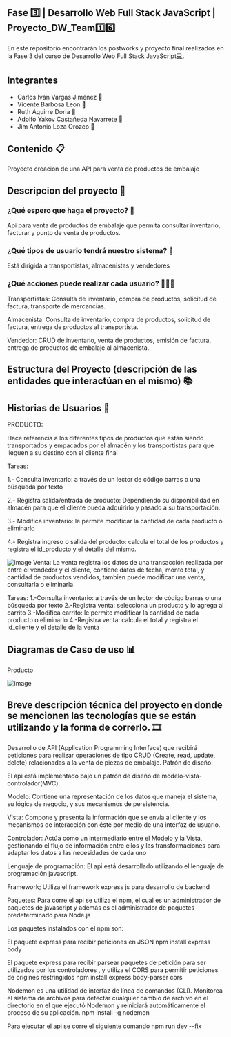 ## Fase 3️⃣ | Desarrollo Web Full Stack JavaScript | Proyecto_DW_Team1️⃣6️⃣
En este repositorio encontrarán los postworks y proyecto final realizados en la Fase 3 del curso de Desarrollo Web Full Stack JavaScript💻.

## Integrantes
- Carlos Iván Vargas Jiménez 🧑
- Vicente Barbosa Leon 🧑
- Ruth Aguirre Doria 👩
- Adolfo Yakov Castañeda Navarrete 🧑
- Jim Antonio Loza Orozco 🧑

## Contenido 📋
Proyecto creacion de una API para venta de productos de embalaje

## Descripcion del proyecto 📑

### ¿Qué espero que haga el proyecto? 🧮
Api para venta de productos de embalaje que permita consultar inventario, facturar y punto de venta de productos.

### ¿Qué tipos de usuario tendrá nuestro sistema? 👥
Está dirigida a transportistas, almacenistas y vendedores

### ¿Qué acciones puede realizar cada usuario? 👨🏻‍💻
Transportistas: Consulta de inventario, compra de productos, solicitud de factura, transporte de mercancías.

Almacenista: Consulta de inventario, compra de productos, solicitud de factura, entrega de productos al transportista.

Vendedor: CRUD de inventario, venta de productos, emisión de factura, entrega de productos de embalaje al almacenista.

## Estructura del Proyecto (descripción de las entidades que interactúan en el mismo) 📚

## Historias de Usuarios 📝

PRODUCTO:

Hace referencia a los diferentes tipos de productos que están siendo transportados y empacados por el almacén y los transportistas para que lleguen a su destino con el cliente final

Tareas:

1.- Consulta inventario: a través de un lector de código barras o una búsqueda por texto

2.- Registra salida/entrada de producto: Dependiendo su disponibilidad en almacén para que el cliente pueda adquirirlo y pasado a su transportación.

3.- Modifica inventario: le permite modificar la cantidad de cada producto o eliminarlo

4.- Registra ingreso o salida del producto: calcula el total de los productos y registra el id_producto y el detalle del mismo.


![image](https://user-images.githubusercontent.com/83822127/132143249-04f2046d-8085-4a50-99f1-500f52e2cdab.png)
Venta:
La venta registra los datos de una transacción realizada por entre el vendedor y el cliente, contiene datos de fecha, monto total, y cantidad de productos vendidos, tambien puede modificar una venta, consultarla o eliminarla.

Tareas:
1.-Consulta inventario: a través de un lector de código barras o una búsqueda por texto
2.-Registra venta: selecciona un producto y lo agrega al carrito
3.-Modifica carrito: le permite modificar la cantidad de cada producto o eliminarlo
4.-Registra venta: calcula el total y registra el id_cliente y el detalle de la venta



## Diagramas de Caso de uso 📊
Producto

![image](https://user-images.githubusercontent.com/83822127/132143206-a89c143e-9d68-47ec-a2d6-937988297f28.png)



## Breve descripción técnica del proyecto en donde se mencionen las tecnologías que se están utilizando y la forma de correrlo. 🎞

Desarrollo de API (Application Programming Interface) que recibirá peticiones para realizar operaciones de tipo CRUD (Create, read, update, delete)  relacionadas a la venta de piezas de embalaje.
Patrón de diseño:

El api está implementado bajo un patrón de diseño de modelo-vista-controlador(MVC).

Modelo: Contiene una representación de los datos que maneja el sistema, su lógica de negocio, y sus mecanismos de persistencia.

Vista: Compone y presenta la información que se envía al cliente y los mecanismos de interacción con éste por medio de una interfaz de usuario.

Controlador: Actúa como un intermediario entre el Modelo y la Vista, gestionando el flujo de información entre ellos y las transformaciones para adaptar los datos a las necesidades de cada uno

Lenguaje de programación:
El api está desarrollado utilizando el lenguaje de programación javascript. 

Framework;
Utiliza el framework express js para desarrollo de backend	

Paquetes:
Para corre el api se utiliza el npm, el cual es un administrador de paquetes de javascript	y además es el administrador de paquetes predeterminado para Node.js

Los paquetes instalados con el npm son:

El paquete express para recibir peticiones en JSON
npm install express body

El paquete express para recibir parsear paquetes de petición para ser utilizados por los controladores , y utiliza el CORS para permitir peticiones de origines restringidos
npm install express body-parser cors

Nodemon es una utilidad de interfaz de línea de comandos (CLI). Monitorea el sistema de archivos para detectar cualquier cambio de archivo en el directorio en el que ejecutó Nodemon y reiniciará automáticamente el proceso de su aplicación.
npm install -g nodemon

Para ejecutar el api se corre el siguiente comando
npm run dev --fix
